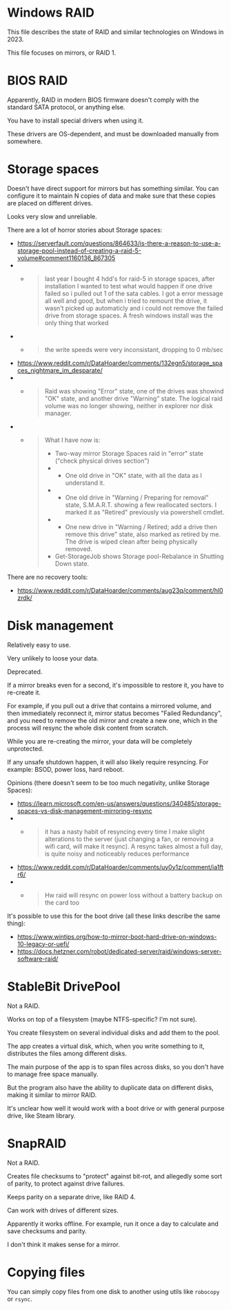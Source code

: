 
# Windows RAID

This file describes the state of RAID and similar technologies on Windows in 2023.

This file focuses on mirrors, or RAID 1.

# BIOS RAID

Apparently, RAID in modern BIOS firmware
doesn't comply with the standard SATA protocol, or anything else.

You have to install special drivers when using it.

These drivers are OS-dependent, and must be downloaded manually from somewhere.

# Storage spaces

Doesn't have direct support for mirrors but has something similar.
You can configure it to maintain N copies of data
and make sure that these copies are placed on different drives.

Looks very slow and unreliable.

There are a lot of horror stories about Storage spaces:

- https://serverfault.com/questions/864633/is-there-a-reason-to-use-a-storage-pool-instead-of-creating-a-raid-5-volume#comment1160136_867305
- - > last year I bought 4 hdd's for raid-5 in storage spaces,
    > after installation I wanted to test what would happen if one drive failed
    > so i pulled out 1 of the sata cables.
    > I got a error message all well and good, but when i tried to remount the drive,
    > it wasn't picked up automaticly and i could not remove the failed drive from storage spaces.
    > A fresh windows install was the only thing that worked
- - > the write speeds were very inconsistant, dropping to 0 mb/sec
- https://www.reddit.com/r/DataHoarder/comments/132egn5/storage_spaces_nightmare_im_desparate/
- - > Raid was showing "Error" state, one of the drives was showind "OK" state,
    > and another drive "Warning" state.
    > The logical raid volume was no longer showing, neither in explorer nor disk manager.
- - > What I have now is:
    > - Two-way mirror Storage Spaces raid in "error" state ("check physical drives section")
    > - - One old drive in "OK" state, with all the data as I understand it.
    > - - One old drive in "Warning / Preparing for removal" state, S.M.A.R.T. showing a few reallocated sectors. I marked it as "Retired" previously via powershell cmdlet.
    > - - One new drive in "Warning / Retired; add a drive then remove this drive" state, also marked as retired by me. The drive is wiped clean after being physically removed.
    > - Get-StorageJob shows Storage pool-Rebalance in Shutting Down state.

There are no recovery tools:
- https://www.reddit.com/r/DataHoarder/comments/aug23q/comment/hl0zrdk/

# Disk management

Relatively easy to use.

Very unlikely to loose your data.

Deprecated.

If a mirror breaks even for a second, it's impossible to restore it, you have to re-create it.

For example, if you pull out a drive that contains a mirrored volume,
and then immediately reconnect it,
mirror status becomes "Failed Redundancy",
and you need to remove the old mirror and create a new one,
which in the process will resync the whole disk content from scratch.

While you are re-creating the mirror, your data will be completely unprotected.

If any unsafe shutdown happen, it will also likely require resyncing.
For example: BSOD, power loss, hard reboot.

Opinions (there doesn't seem to be too much negativity, unlike Storage Spaces):

- https://learn.microsoft.com/en-us/answers/questions/340485/storage-spaces-vs-disk-management-mirroring-resync
- - > it has a nasty habit of resyncing every time I make slight alterations to the server
    > (just changing a fan, or removing a wifi card, will make it resync).
    > A resync takes almost a full day, is quite noisy and noticeably reduces performance
- https://www.reddit.com/r/DataHoarder/comments/uy0y1z/comment/ia1ftr6/
- - > Hw raid will resync on power loss without a battery backup on the card too

It's possible to use this for the boot drive (all these links describe the same thing):
- https://www.wintips.org/how-to-mirror-boot-hard-drive-on-windows-10-legacy-or-uefi/
- https://docs.hetzner.com/robot/dedicated-server/raid/windows-server-software-raid/

# StableBit DrivePool

Not a RAID.

Works on top of a filesystem (maybe NTFS-specific? I'm not sure).

You create filesystem on several individual disks and add them to the pool.

The app creates a virtual disk, which, when you write something to it,
distributes the files among different disks.

The main purpose of the app is to span files across disks,
so you don't have to manage free space manually.

But the program also have the ability to duplicate data on different disks,
making it similar to mirror RAID.

It's unclear how well it would work with a boot drive
or with general purpose drive, like Steam library.

# SnapRAID

Not a RAID.

Creates file checksums to "protect" against bit-rot, and allegedly some sort of parity,
to protect against drive failures.

Keeps parity on a separate drive, like RAID 4.

Can work with drives of different sizes.

Apparently it works offline.
For example, run it once a day to calculate and save checksums and parity.

I don't think it makes sense for a mirror.

# Copying files

You can simply copy files from one disk to another
using utils like `robocopy` or `rsync`.
